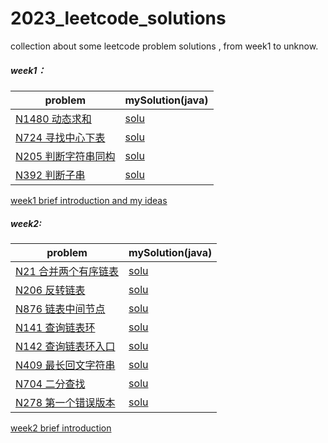 # 2023_leetcode_solutions

collection about some leetcode problem solutions , from week1 to unknow.
##### week1：
|problem|mySolution(java)|
|-----------|----------------|
|[N1480 动态求和](https://leetcode.cn/problems/running-sum-of-1d-array/)|[solu](https://github.com/souvenir20/2023_leetcode_solutions/blob/main/week1/array_java/N1480_RunningSumof1dArray.java)|
|[N724 寻找中心下表](https://leetcode.cn/problems/find-pivot-index/)|[solu](https://github.com/souvenir20/2023_leetcode_solutions/blob/main/week1/array_java/N724_FindThePivotIndex.java)|
|[N205 判断字符串同构](https://leetcode.cn/problems/isomorphic-strings/)|[solu](https://github.com/souvenir20/2023_leetcode_solutions/blob/main/week1/String_java/N205_Isomorphic_Strings.java)|
|[N392 判断子串](https://leetcode.cn/problems/is-subsequence/)|[solu](https://github.com/souvenir20/2023_leetcode_solutions/blob/main/week1/String_java/N392_IsSubsequence.java)|
[week1 brief introduction and my ideas](https://github.com/souvenir20/2023_leetcode_solutions/blob/main/week1/WEEK1%20Summary.md)


##### week2:
|problem|mySolution(java)|
|-----------|----------------|
|[N21 合并两个有序链表](https://leetcode.cn/problems/merge-two-sorted-lists/)|[solu](https://github.com/souvenir20/2023_leetcode_solutions/blob/main/week2/list/N21MergeTwoSortedList.java)|
|[N206  反转链表](https://leetcode.cn/problems/reverse-linked-list/)|[solu](https://github.com/souvenir20/2023_leetcode_solutions/blob/main/week2/list/N206ReverseLinkedList.java)|
|[N876 链表中间节点](https://leetcode.cn/problems/middle-of-the-linked-list/)|[solu](https://github.com/souvenir20/2023_leetcode_solutions/blob/main/week2/list/N876MiddleOfLinkedList.java)|
|[N141 查询链表环](https://leetcode.cn/problems/linked-list-cycle/)|[solu](https://github.com/souvenir20/2023_leetcode_solutions/blob/main/week2/list/N141LinkedListCycle.java)|
|[N142 查询链表环入口](https://leetcode.cn/problems/linked-list-cycle-ii/)|[solu](https://github.com/souvenir20/2023_leetcode_solutions/blob/main/week2/list/N142LinkedListCycle2.java)|
|[N409 最长回文字符串](https://leetcode.cn/problems/longest-palindrome/)|[solu](https://github.com/souvenir20/2023_leetcode_solutions/blob/main/week2/N409LongestPalindrome.java)|
|[N704 二分查找](https://leetcode.cn/problems/binary-search/)|[solu](https://github.com/souvenir20/2023_leetcode_solutions/blob/main/week2/N704BinarySearch.java)|
|[N278 第一个错误版本](https://leetcode.cn/problems/first-bad-version/)|[solu](https://github.com/souvenir20/2023_leetcode_solutions/blob/main/week2/N278FirstBadVersion.java)|

[week2 brief introduction](https://github.com/souvenir20/2023_leetcode_solutions/blob/main/week2/WEEK2%20Summary.md)



